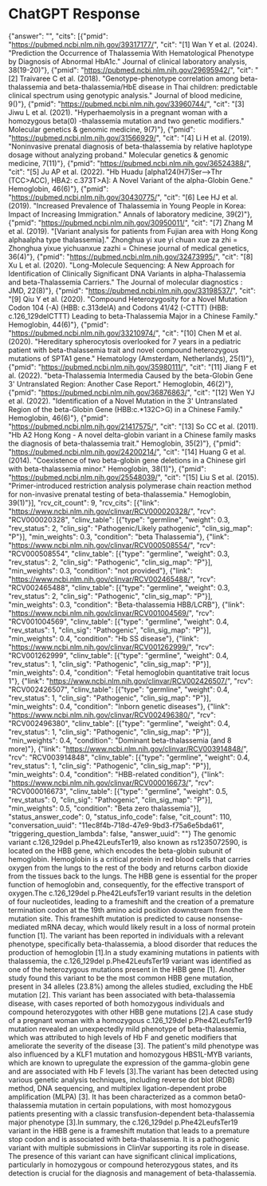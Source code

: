 # ChatGPT Response

{"answer": "", "cits": [{"pmid": "https://pubmed.ncbi.nlm.nih.gov/39317177/", "cit": "[1] Wan Y et al. (2024). \"Prediction the Occurrence of Thalassemia With Hematological Phenotype by Diagnosis of Abnormal HbA1c.\" Journal of clinical laboratory analysis, 38(19-20)"}, {"pmid": "https://pubmed.ncbi.nlm.nih.gov/29695942/", "cit": "[2] Traivaree C et al. (2018). \"Genotype-phenotype correlation among beta-thalassemia and beta-thalassemia/HbE disease in Thai children: predictable clinical spectrum using genotypic analysis.\" Journal of blood medicine, 9()"}, {"pmid": "https://pubmed.ncbi.nlm.nih.gov/33960744/", "cit": "[3] Jiwu L et al. (2021). \"Hyperhaemolysis in a pregnant woman with a homozygous beta(0) -thalassemia mutation and two genetic modifiers.\" Molecular genetics & genomic medicine, 9(7)"}, {"pmid": "https://pubmed.ncbi.nlm.nih.gov/31566929/", "cit": "[4] Li H et al. (2019). \"Noninvasive prenatal diagnosis of beta-thalassemia by relative haplotype dosage without analyzing proband.\" Molecular genetics & genomic medicine, 7(11)"}, {"pmid": "https://pubmed.ncbi.nlm.nih.gov/36524388/", "cit": "[5] Ju AP et al. (2022). \"Hb Huadu [alpha124(H7)Ser-->Thr (TCC>ACC), HBA2: c.373T>A]: A Novel Variant of the alpha-Globin Gene.\" Hemoglobin, 46(6)"}, {"pmid": "https://pubmed.ncbi.nlm.nih.gov/30430775/", "cit": "[6] Lee HJ et al. (2019). \"Increased Prevalence of Thalassemia in Young People in Korea: Impact of Increasing Immigration.\" Annals of laboratory medicine, 39(2)"}, {"pmid": "https://pubmed.ncbi.nlm.nih.gov/30950011/", "cit": "[7] Zhang M et al. (2019). \"[Variant analysis for patients from Fujian area with Hong Kong alphaalpha type thalassemia].\" Zhonghua yi xue yi chuan xue za zhi = Zhonghua yixue yichuanxue zazhi = Chinese journal of medical genetics, 36(4)"}, {"pmid": "https://pubmed.ncbi.nlm.nih.gov/32473995/", "cit": "[8] Xu L et al. (2020). \"Long-Molecule Sequencing: A New Approach for Identification of Clinically Significant DNA Variants in alpha-Thalassemia and beta-Thalassemia Carriers.\" The Journal of molecular diagnostics : JMD, 22(8)"}, {"pmid": "https://pubmed.ncbi.nlm.nih.gov/33198537/", "cit": "[9] Qiu Y et al. (2020). \"Compound Heterozygosity for a Novel Mutation Codon 104 (-A) (HBB: c.313delA) and Codons 41/42 (-CTTT) (HBB: c.126_129delCTTT) Leading to beta-Thalassemia Major in a Chinese Family.\" Hemoglobin, 44(6)"}, {"pmid": "https://pubmed.ncbi.nlm.nih.gov/33210974/", "cit": "[10] Chen M et al. (2020). \"Hereditary spherocytosis overlooked for 7 years in a pediatric patient with beta-thalassemia trait and novel compound heterozygous mutations of SPTA1 gene.\" Hematology (Amsterdam, Netherlands), 25(1)"}, {"pmid": "https://pubmed.ncbi.nlm.nih.gov/35980111/", "cit": "[11] Jiang F et al. (2022). \"beta-Thalassemia Intermedia Caused by the beta-Globin Gene 3' Untranslated Region: Another Case Report.\" Hemoglobin, 46(2)"}, {"pmid": "https://pubmed.ncbi.nlm.nih.gov/36876863/", "cit": "[12] Wen YJ et al. (2022). \"Identification of a Novel Mutation in the 3' Untranslated Region of the beta-Globin Gene (HBB:c.*132C>G) in a Chinese Family.\" Hemoglobin, 46(6)"}, {"pmid": "https://pubmed.ncbi.nlm.nih.gov/21417575/", "cit": "[13] So CC et al. (2011). \"Hb A2 Hong Kong - A novel delta-globin variant in a Chinese family masks the diagnosis of beta-thalassemia trait.\" Hemoglobin, 35(2)"}, {"pmid": "https://pubmed.ncbi.nlm.nih.gov/24200214/", "cit": "[14] Huang G et al. (2014). \"Coexistence of two beta-globin gene deletions in a Chinese girl with beta-thalassemia minor.\" Hemoglobin, 38(1)"}, {"pmid": "https://pubmed.ncbi.nlm.nih.gov/25548039/", "cit": "[15] Liu S et al. (2015). \"Primer-introduced restriction analysis polymerase chain reaction method for non-invasive prenatal testing of beta-thalassemia.\" Hemoglobin, 39(1)"}], "rcv_cit_count": 9, "rcv_cits": [{"link": "https://www.ncbi.nlm.nih.gov/clinvar/RCV000020328/", "rcv": "RCV000020328", "clinv_table": [{"type": "germline", "weight": 0.3, "rev_status": 2, "clin_sig": "Pathogenic/Likely pathogenic", "clin_sig_map": "P"}], "min_weights": 0.3, "condition": "beta Thalassemia"}, {"link": "https://www.ncbi.nlm.nih.gov/clinvar/RCV000508554/", "rcv": "RCV000508554", "clinv_table": [{"type": "germline", "weight": 0.3, "rev_status": 2, "clin_sig": "Pathogenic", "clin_sig_map": "P"}], "min_weights": 0.3, "condition": "not provided"}, {"link": "https://www.ncbi.nlm.nih.gov/clinvar/RCV002465488/", "rcv": "RCV002465488", "clinv_table": [{"type": "germline", "weight": 0.3, "rev_status": 2, "clin_sig": "Pathogenic", "clin_sig_map": "P"}], "min_weights": 0.3, "condition": "Beta-thalassemia HBB/LCRB"}, {"link": "https://www.ncbi.nlm.nih.gov/clinvar/RCV001004569/", "rcv": "RCV001004569", "clinv_table": [{"type": "germline", "weight": 0.4, "rev_status": 1, "clin_sig": "Pathogenic", "clin_sig_map": "P"}], "min_weights": 0.4, "condition": "Hb SS disease"}, {"link": "https://www.ncbi.nlm.nih.gov/clinvar/RCV001262999/", "rcv": "RCV001262999", "clinv_table": [{"type": "germline", "weight": 0.4, "rev_status": 1, "clin_sig": "Pathogenic", "clin_sig_map": "P"}], "min_weights": 0.4, "condition": "Fetal hemoglobin quantitative trait locus 1"}, {"link": "https://www.ncbi.nlm.nih.gov/clinvar/RCV002426507/", "rcv": "RCV002426507", "clinv_table": [{"type": "germline", "weight": 0.4, "rev_status": 1, "clin_sig": "Pathogenic", "clin_sig_map": "P"}], "min_weights": 0.4, "condition": "Inborn genetic diseases"}, {"link": "https://www.ncbi.nlm.nih.gov/clinvar/RCV002496380/", "rcv": "RCV002496380", "clinv_table": [{"type": "germline", "weight": 0.4, "rev_status": 1, "clin_sig": "Pathogenic", "clin_sig_map": "P"}], "min_weights": 0.4, "condition": "Dominant beta-thalassemia (and 8 more)"}, {"link": "https://www.ncbi.nlm.nih.gov/clinvar/RCV003914848/", "rcv": "RCV003914848", "clinv_table": [{"type": "germline", "weight": 0.4, "rev_status": 1, "clin_sig": "Pathogenic", "clin_sig_map": "P"}], "min_weights": 0.4, "condition": "HBB-related condition"}, {"link": "https://www.ncbi.nlm.nih.gov/clinvar/RCV000016673/", "rcv": "RCV000016673", "clinv_table": [{"type": "germline", "weight": 0.5, "rev_status": 0, "clin_sig": "Pathogenic", "clin_sig_map": "P"}], "min_weights": 0.5, "condition": "Beta zero thalassemia"}], "status_answer_code": 0, "status_info_code": false, "cit_count": 110, "conversation_uuid": "11ec8f4b-718d-47e9-9bd3-f75a6e5bda61", "triggering_question_lambda": false, "answer_uuid": ""}
The genomic variant c.126_129del p.Phe42LeufsTer19, also known as rs1235072590, is located on the HBB gene, which encodes the beta-globin subunit of hemoglobin. Hemoglobin is a critical protein in red blood cells that carries oxygen from the lungs to the rest of the body and returns carbon dioxide from the tissues back to the lungs. The HBB gene is essential for the proper function of hemoglobin and, consequently, for the effective transport of oxygen.The c.126_129del p.Phe42LeufsTer19 variant results in the deletion of four nucleotides, leading to a frameshift and the creation of a premature termination codon at the 19th amino acid position downstream from the mutation site. This frameshift mutation is predicted to cause nonsense-mediated mRNA decay, which would likely result in a loss of normal protein function [1]. The variant has been reported in individuals with a relevant phenotype, specifically beta-thalassemia, a blood disorder that reduces the production of hemoglobin [1].In a study examining mutations in patients with thalassemia, the c.126_129del p.Phe42LeufsTer19 variant was identified as one of the heterozygous mutations present in the HBB gene [1]. Another study found this variant to be the most common HBB gene mutation, present in 34 alleles (23.8%) among the alleles studied, excluding the HbE mutation [2]. This variant has been associated with beta-thalassemia disease, with cases reported of both homozygous individuals and compound heterozygotes with other HBB gene mutations [2].A case study of a pregnant woman with a homozygous c.126_129del p.Phe42LeufsTer19 mutation revealed an unexpectedly mild phenotype of beta-thalassemia, which was attributed to high levels of Hb F and genetic modifiers that ameliorate the severity of the disease [3]. The patient's mild phenotype was also influenced by a KLF1 mutation and homozygous HBS1L-MYB variants, which are known to upregulate the expression of the gamma-globin gene and are associated with Hb F levels [3].The variant has been detected using various genetic analysis techniques, including reverse dot blot (RDB) method, DNA sequencing, and multiplex ligation-dependent probe amplification (MLPA) [3]. It has been characterized as a common beta0-thalassemia mutation in certain populations, with most homozygous patients presenting with a classic transfusion-dependent beta-thalassemia major phenotype [3].In summary, the c.126_129del p.Phe42LeufsTer19 variant in the HBB gene is a frameshift mutation that leads to a premature stop codon and is associated with beta-thalassemia. It is a pathogenic variant with multiple submissions in ClinVar supporting its role in disease. The presence of this variant can have significant clinical implications, particularly in homozygous or compound heterozygous states, and its detection is crucial for the diagnosis and management of beta-thalassemia.